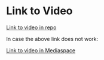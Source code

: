 # Link to Video
[Link to video in repo](FinalProjectVideo.mp4)

In case the above link does not work:

[Link to video in Mediaspace](https://mediaspace.illinois.edu/media/t/1_43uepaqm)

